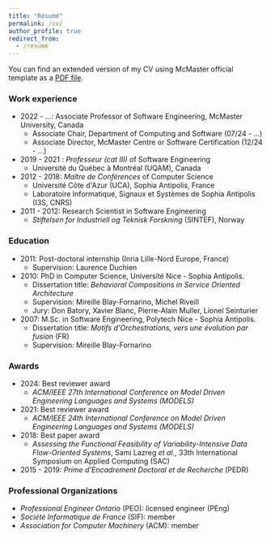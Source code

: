 ```yaml
---
title: "Résumé"
permalink: /cv/
author_profile: true
redirect_from:
  - /resume
---
```


You can find an extended version of my CV using McMaster official template as a [PDF file](../files/CV.pdf).

### Work experience
* 2022 - ...: Associate Professor of Software Engineering, McMaster University, Canada
  * Associate Chair, Department of Computing and Software (07/24 - ...)
  * Associate Director, McMaster Centre or Software Certification (12/24 - ...)
* 2019 - 2021 : _Professeur (cat III)_ of Software Engineering 
  * Université du Québec à Montréal (UQAM), Canada
* 2012 - 2018: _Maître de Conférences_ of Computer Science
  * Université Côte d'Azur (UCA), Sophia Antipolis, France
  * Laboratoire Informatique, Signaux et Systèmes de Sophia Antipolis (I3S, CNRS)
* 2011 - 2012: Research Scientist in Software Engineering
  * _Stiftelsen for Industriell og Teknisk Forskning_ (SINTEF), Norway

### Education

* 2011: Post-doctoral internship (Inria Lille-Nord Europe, France)
  * Supervision: Laurence Duchien
* 2010: PhD in Computer Science, Université Nice - Sophia Antipolis.
  * Dissertation title: _Behavioral Compositions in Service Oriented Architecture_
  * Supervision: Mireille Blay-Fornarino, Michel Riveill
  * Jury: Don Batory, Xavier Blanc, Pierre-Alain Muller, Lionel Seinturier
* 2007: M.Sc. in Software Engineering, Polytech Nice - Sophia Antipolis.
  * Dissertation title: _Motifs d'Orchestrations, vers une évolution par fusion_ (FR)
  * Supervision: Mireille Blay-Fornarino


### Awards

* 2024: Best reviewer award
  * _ACM/IEEE 27th International Conference on Model Driven Engineering Languages and Systems (MODELS)_
* 2021: Best reviewer award
  * _ACM/IEEE 24th International Conference on Model Driven Engineering Languages and Systems (MODELS)_
* 2018: Best paper award
  * _Assessing the Functional Feasibility of Variability-Intensive Data Flow-Oriented Systems_, Sami Lazreg _et al._, 33th International Symposium on Applied Computing (SAC)
* 2015 - 2019: _Prime d'Encadrement Doctoral et de Recherche_ (PEDR)

### Professional Organizations

* _Professional Engineer Ontario_ (PEO): licensed engineer (PEng)
* _Société Informatique de France_ (SIF): member
* _Association for Computer Machinery_ (ACM): member
